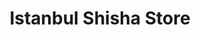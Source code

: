 ---
title: "Istanbul Shisha Store"
url: /freiburg-im-breisgau/istanbul-shisha-store/
shop: Allgemein
---